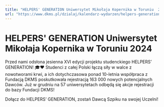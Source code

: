 ```yaml
---
title: "HELPERS' GENERATION Uniwersytet Mikołaja Kopernika w Toruniu  2024"
url: "https://www.dkms.pl/dzialaj/kalendarz-wydarzen/helpers-generation-uniwersytet-mikolaja-kopernika-toruniu-zima2024"
---
```


# HELPERS' GENERATION Uniwersytet Mikołaja Kopernika w Toruniu  2024

Przed nami odsłona jesienna XVI edycji projektu studenckiego HELPERS’ GENERATION! 🎓❤️ Studenci z całej Polski łączą siły w walce z nowotworami krwi, a ich dotychczasowa ponad 10\-letnia współpraca z Fundacją DKMS poskutkowała rejestracją 163 000 nowych potencjalnych Dawców. Już w grudniu na 57 uniwersytetach odbędą się akcje rejestracji do bazy Fundacji DKMS!


Dołącz do HELPERS’ GENERATION, zostań Dawcą Szpiku na swojej Uczelni!


